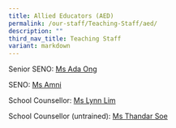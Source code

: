 ```yaml
---
title: Allied Educators (AED)
permalink: /our-staff/Teaching-Staff/aed/
description: ""
third_nav_title: Teaching Staff
variant: markdown
---
```

Senior SENO: 
[Ms Ada Ong](ong_peck_kuan@schools.gov.sg)

SENO: [Ms Amni](nur_amni_abdullah@schools.gov.sg)

School Counsellor: [Ms Lynn Lim](lim_cixian@schools.gov.sg)

School Counsellor (untrained): [Ms Thandar Soe](thandar_soe@schools.gov.sg)